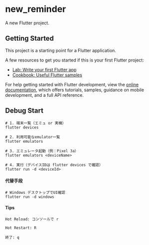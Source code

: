 # new_reminder

A new Flutter project.

## Getting Started

This project is a starting point for a Flutter application.

A few resources to get you started if this is your first Flutter project:

- [Lab: Write your first Flutter app](https://docs.flutter.dev/get-started/codelab)
- [Cookbook: Useful Flutter samples](https://docs.flutter.dev/cookbook)

For help getting started with Flutter development, view the
[online documentation](https://docs.flutter.dev/), which offers tutorials,
samples, guidance on mobile development, and a full API reference.


## Debug Start
```
# 1. 端末一覧（エミュ or 実機）
flutter devices

# 2. 利用可能なemulator一覧
flutter emulators

# 3. エミュレータ起動（例：Pixel 3a）
flutter emulators <deviceName>

# 4. 実行（デバイスIDは flutter devices で確認）
flutter run -d <deviceId>

```


#### 代替手段
```
# Windows デスクトップでUI確認
flutter run -d windows
```

#### Tips
```
Hot Reload: コンソールで r

Hot Restart: R

終了: q
```